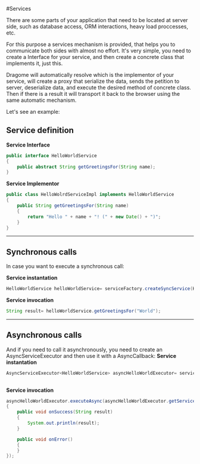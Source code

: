 #Services

There are some parts of your application that need to be located at server side, such as database access, ORM interactions, heavy load proccesses, etc. 

For this purpose a services mechanism is provided, that helps you to communicate both sides with almost no effort. 
It's very simple, you need to create a Interface for your service, and then create a concrete class that implements it, just this.

Dragome will automatically resolve which is the implementor of your service, will create a proxy that serialize the data, sends the petition to server, deserialize data, and execute the desired method of concrete class. Then if there is a result it will transport it back to the browser using the same automatic mechanism.

Let's see an example:

## Service definition
**Service Interface**
``` Java
public interface HelloWorldService
{
	public abstract String getGreetingsFor(String name);
}
```

**Service Implementor**
``` Java
public class HelloWolrdServiceImpl implements HelloWorldService
{
	public String getGreetingsFor(String name)
	{
		return "Hello " + name + "! (" + new Date() + ")";
	}
}
```

---


## Synchronous calls

In case you want to execute a synchronous call:

**Service instantation**
``` Java
HelloWorldService helloWorldService= serviceFactory.createSyncService(HelloWorldService.class);
```

**Service invocation**
``` Java
String result= helloWorldService.getGreetingsFor("World");
```

---

## Asynchronous calls

And if you need to call it asynchronously, you need to create an AsyncServiceExecutor and then use it with a AsyncCallback:
**Service instantation**
``` Java
AsyncServiceExecutor<HelloWorldService> asyncHelloWorldExecutor= serviceFactory.createAsyncService(HelloWorldService.class);
	
```

**Service invocation**
``` Java
asyncHelloWorldExecutor.executeAsync(asyncHelloWorldExecutor.getService().getGreetingsFor("Fernando"), new AsyncCallback<String>()
{
	public void onSuccess(String result)
	{
		System.out.println(result);
	}

	public void onError()
	{
	}
});	
```





